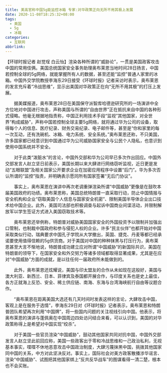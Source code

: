 ```yaml
---
title: 美高官称中国5g能监控冰箱 专家:对华政策正向无所不用其极上发展
date: 2020-11-08T18:25:32+08:00
tags:
  - 美国
  - 5g
  - 冰箱
categories:
  - 互联网
abbrlink:
---
```


【环球时报记者 赵觉珵 白云怡】渲染各种所谓的“威胁论”，一贯是美国政客攻击中国的常用伎俩。美国总统国家安全事务助理奥布莱恩当地时间28日扬言，中国若控制全球的5g网络，就能掌握所有人的数据，甚至还能“监控”普通人家里的冰箱。中国外交学院教授李海东29日接受《环球时报》记者采访时表示，奥布莱恩的发言充斥着“冷战思维”，显示出美国对华政策正在向“无所不用其极”的打压上发展。

　　据美媒报道，奥布莱恩28日在美国保守派智库哈德逊研究所的一场演讲中全方位地对中国进行攻击，声称美国与所谓的“自由世界”正在抵抗来自中国的各种形式侵略。他毫无根据地指责称，中国正利用技术手段“监视”其他国家，对全世界“构成威胁”，声称中国若控制全球主要5g网络，就将通过华为公司的设备，取得每个人的信息、医疗纪录、财务交易纪录、电子邮件等，甚至是“你和家里的每一次互动，还有洗碗机、冰箱、电力系统、安全系统。”奥布莱恩还称，不只美国，许多国家都已经意识到中国通过华为公司威胁国家安全与公民个人隐私，也意识到使用中国系统并不安全。

　　对于此类“泼脏水”的言论，中国外交部和华为公司早已多次作出回应。中国外交部发言人赵立坚日前表示，美国长期以来大肆进行网络窃听监视，近日更是发动“五眼联盟”及相关国家公开要求企业在加密应用程序中设置“后门”。华为多次否认所谓的“监控”指责，并明确表示愿同所有国家签署“无后门协议”。

　　事实上，奥布莱恩在演讲中再次老调重弹渲染所谓“中国威胁”更像是在鼓吹本届美国政府的功绩。奥布莱恩称，美国总统特朗普一直采取行动，防止中国情报与安全机构和企业“窃取美国个人信息与国家安全机密”、限制美国半导体企业出口技术给中国企业。此外，美国司法部也积极调查与起诉中国商业间谍活动，并限制解放军以学生签证方式进入美国窃取技术等。

　　奥布莱恩还举例称，特朗普对威胁美国国家安全的外国投资予以限制并加强出口管制，也制裁中国政府和参与侵犯人权的企业。许多“民主伙伴”也都开始对中国采取类似行动，瑞典要求中国孔子学院从大学撤出，英国、捷克、丹麦等都已经承诺要使用值得信赖的5g供货商。对于美国对中国的种种抹黑与打压行为，奥布莱恩甚至大言不惭地说，特朗普成功建立应对所谓“中国威胁”的新国际共识，美国在特朗普的领导下，在国家安全和外交努力等诸多领域都取得显著成果，尤其是在应对“中国威胁”方面的成就，是以往任何一届政府所未能做到的。

　　此外，奥布莱恩还炫耀说，美国与印太盟友的合作从未如现在这般好，美国与澳大利亚、新西兰、日本、菲律宾及泰国都开展合作，与印度关系也是史上最佳，各方正就海上反恐、安全、稀土供应链、南海、东海与台湾海峡航行自由等议题合作。

　　“奥布莱恩在距离美国大选还有几天时间时发表这样的言论，大肆攻击中国，客观上是在服务于选情”，李海东29日对《环球时报》记者表示，奥布莱恩和特朗普团队希望再次利用“中国牌”，将一些国内问题的关注视线引向中国。他表示，将奥布莱恩的演讲与蓬佩奥在中国周边四处访问结合来看，可以认识到，美国的对华政策称得上是希望对中国实现“绞杀”。

　　对于美国一些官员渲染“中国威胁”，鼓动其他国家共同对抗中国，中国外交部发言人赵立坚此前回应称，美国一些政客出于零和冷战思维和一己政治私利，无视基本事实，喋喋不休地恶意攻击中国政治制度，大肆污蔑抹黑中国，挑拨其他国家同中国的关系，中方对此坚决反对。事实上，国际社会对美方政客散播涉华谣言、渲染“中国威胁”、试图把其他国家绑上“反共反华战车”的图谋看得一清二楚，根本也不会买账。